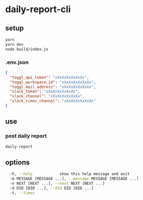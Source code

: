 # daily-report-cli

## setup

```bash
yarn
yarn dev
node build/index.js
```

### .env.json

```json
{
  "toggl_api_token": "xXxXxXxXxXxXx",
  "toggl_workspace_id": "xXxXxXxXxXxXx",
  "toggl_mail_address": "xXxXxXxXxXxXx",
  "slack_token": "xXxXxXxXxXxXx",
  "slack_channel": "xXxXxXxXxXxXx",
  "slack_times_channel": "xXxXxXxXxXxXx"
}
```

## use

### post daily report

```bash
daily-report
```

## options

```bash
  -h, --help            show this help message and exit
  -m MESSAGE [MESSAGE ...], --message MESSAGE [MESSAGE ...]
  -n NEXT [NEXT ...], --next NEXT [NEXT ...]
  -d DID [DID ...], --did DID [DID ...]
  -t, --times
```

